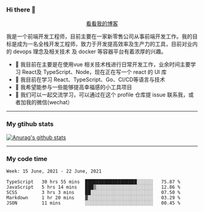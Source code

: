### Hi there 👋

<p align="center">
  <a href="https://real-jacket.github.io/">看看我的博客</a>
</p>

我是一个前端开发工程师，目前主要在一家新零售公司从事前端开发工作。我的目标是成为一名全栈开发工程师，致力于开发提高效率及生产力的工具，目前对业内的 devops 理念及相关技术 及 docker 等容器平台有着浓厚的兴趣。

- 🔭 我目前在主要是在使用vue 相关技术栈进行日常开发工作，业余时间主要学习 React及 TypeScript、Node，现在正在写一个 react 的 UI 库 
- 🌱 我目前在学习 React、TypeScript、Go、CI/CD等语言与技术
- 👯 我希望能参与一些能够提高幸福感的小工具项目
- 💬 我们可以一起交流学习，可以通过在这个 profile 仓库提 issue 联系我，或者加我的微信(wechat）

***

### My gtihub stats

[![Anurag's github stats](https://github-readme-stats.vercel.app/api?username=real-jacket)](https://github.com/anuraghazra/github-readme-stats)

***

### My code time

<!--START_SECTION:waka-->
```text
Week: 15 June, 2021 - 22 June, 2021

TypeScript   30 hrs 55 mins  ███████████████████░░░░░░   75.87 % 
JavaScript   5 hrs 14 mins   ███▒░░░░░░░░░░░░░░░░░░░░░   12.86 % 
SCSS         3 hrs 3 mins    ██░░░░░░░░░░░░░░░░░░░░░░░   07.50 % 
Markdown     1 hr 20 mins    ▓░░░░░░░░░░░░░░░░░░░░░░░░   03.29 % 
JSON         11 mins         ░░░░░░░░░░░░░░░░░░░░░░░░░   00.45 % 
```
<!--END_SECTION:waka-->
